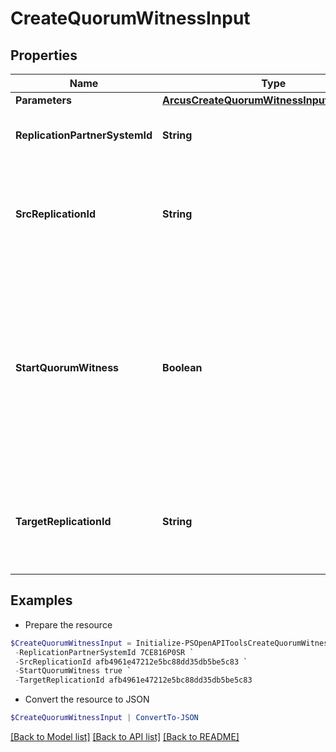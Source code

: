 # CreateQuorumWitnessInput
## Properties

Name | Type | Description | Notes
------------ | ------------- | ------------- | -------------
**Parameters** | [**ArcusCreateQuorumWitnessInputParameters**](ArcusCreateQuorumWitnessInputParameters.md) |  | 
**ReplicationPartnerSystemId** | **String** | SystemId of target replication partner | 
**SrcReplicationId** | **String** | Id of source replication partner on which quorum witness is to be configured | 
**StartQuorumWitness** | **Boolean** | Specifies start/stop Quorum Witness connectivity on the storage system. If set true, ATF configuration is activated. If set false, ATF configuration is deactivated. | [optional] 
**TargetReplicationId** | **String** | Id of target replication partner on which quorum witness is to be configured | 

## Examples

- Prepare the resource
```powershell
$CreateQuorumWitnessInput = Initialize-PSOpenAPIToolsCreateQuorumWitnessInput  -Parameters null `
 -ReplicationPartnerSystemId 7CE816P0SR `
 -SrcReplicationId afb4961e47212e5bc88dd35db5be5c83 `
 -StartQuorumWitness true `
 -TargetReplicationId afb4961e47212e5bc88dd35db5be5c83
```

- Convert the resource to JSON
```powershell
$CreateQuorumWitnessInput | ConvertTo-JSON
```

[[Back to Model list]](../README.md#documentation-for-models) [[Back to API list]](../README.md#documentation-for-api-endpoints) [[Back to README]](../README.md)

